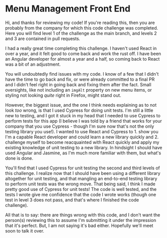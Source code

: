 # Menu Management Front End

Hi, and thanks for reviewing my code! If you're reading this, then you are probably from the company for which this code challenge was completed. Here you will find level 1 of the challenge as the main branch, and levels 2 and 3 are contained in pull requests. 

I had a really great time completing this challenge. I haven't used React in over a year, and it felt good to come back and work the rust off. I have been an Angular developer for almost a year and a half, so coming back to React was a bit of an adjustment. 

You will undoubtedly find issues with my code. I know of a few that I didn't have the time to go back and fix, or were already committed to a final PR and I didn't feel right in going back and fixing them after the fact. Small oversights, like not including an `imgAlt` property on new menu items, or styling not looking *quite* right in Firefox, might stand out. 

However, the biggest issue, and the one I think needs explaining as to not look *too* wrong, is that I used Cypress for doing unit tests. I'm still a little new to testing, and I got it stuck in my head that I needed to use Cypress to perform tests for this app (I believe I was told by a friend that works for your company that you use Cypress - though I'm sure now that's not the only testing library you use!). I wanted to use React and Cypress to 1. show you I'm a capable React developer and could learn a new library quickly and 2. challenge myself to become reacquainted with React quickly and apply my existing knowledge of unit testing to a new library. In hindsight I should have used Angular and Jasmine, as I'm much more familiar with them, but what's done is done. 

You'll find that I used Cypress for unit testing the second and third levels of this challenge. I realize now that I should have been using a different library altogether for unit testing, and that mangling an end-to-end testing library to perform unit tests was the wrong move. That being said, I think I made pretty good use of Cypress for unit tests! The code is well tested, and the tests I wrote give me confidence that the code I wrote works (though one test in level 3 does not pass, and that's where I finished the code challenge). 

All that is to say: there are things wrong with this code, and I don't want the person(s) reviewing this to assume I'm submitting it under the impression that it's perfect. But, I am not saying it's bad either. Hopefully we'll meet soon to talk it over. 